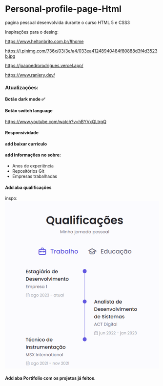 # Personal-profile-page-Html
pagina pessoal desenvolvida durante o curso HTML 5 e CSS3

Inspirações para o desing:

https://www.heltonbrito.com.br/#home

https://i.pinimg.com/736x/03/3e/a4/033ea41248940484f80888d3f4d3523b.jpg

https://joaopedrorodrigues.vercel.app/

https://www.raniery.dev/

### Atualizações:
#### Botão dark mode ✅
#### Botão switch language
https://www.youtube.com/watch?v=hBYVxQLtrqQ
#### Responsividade
#### add baixar curriculo
#### add informações no sobre:
- Anos de experiência
- Repositórios Git
- Empresas trabalhadas 
#### Add aba qualificações
inspo:
![alt text](image.png)
#### Add aba Portifolio com os projetos já feitos.
